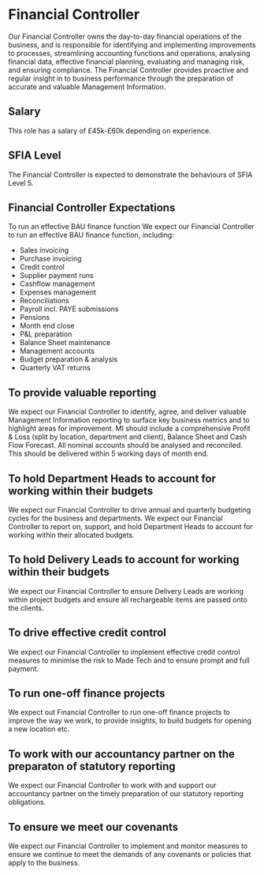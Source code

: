 # Financial Controller

Our Financial Controller owns the day-to-day financial operations of the business, and is responsible for identifying and implementing improvements to processes, streamlining accounting functions and operations, analysing financial data, effective financial planning, evaluating and managing risk, and ensuring compliance. The Financial Controller provides proactive and regular insight in to business performance through the preparation of accurate and valuable Management Information.

## Salary

This role has a salary of £45k-£60k depending on experience.

## SFIA Level

The Financial Controller is expected to demonstrate the behaviours of SFIA Level 5.

## Financial Controller Expectations

To run an effective BAU finance function
We expect our Financial Controller to run an effective BAU finance function, including:

- Sales invoicing
- Purchase invoicing
- Credit control
- Supplier payment runs
- Cashflow management
- Expenses management
- Reconciliations
- Payroll incl. PAYE submissions
- Pensions
- Month end close
- P&L preparation
- Balance Sheet maintenance
- Management accounts
- Budget preparation &  analysis
- Quarterly VAT returns

## To provide valuable reporting

We expect our Financial Controller to identify, agree, and deliver valuable Management Information reporting to surface key business metrics and to highlight areas for improvement. MI should include a comprehensive Profit & Loss (split by location, department and client), Balance Sheet and Cash Flow Forecast. All nominal accounts should be analysed and reconciled. This should be delivered within 5 working days of month end.

## To hold Department Heads to account for working within their budgets

We expect our Financial Controller to drive annual and quarterly budgeting cycles for the business and departments. We expect our Financial Controller to report on, support, and hold Department Heads to account for working within their allocated budgets.

## To hold Delivery Leads to account for working within their budgets

We expect our Financial Controller to ensure Delivery Leads are working within project budgets and ensure all rechargeable items are passed onto the clients.

## To drive effective credit control

We expect our Financial Controller to implement effective credit control measures to minimise the risk to Made Tech and to ensure prompt and full payment.

## To run one-off finance projects

We expect out Financial Controller to run one-off finance projects to improve the way we work, to provide insights, to build budgets for opening a new location etc.

## To work with our accountancy partner on the preparaton of statutory reporting

We expect our Financial Controller to work with and support our accountancy partner on the timely preparation of our statutory reporting obligations.

## To ensure we meet our covenants

We expect our Financial Controller to implement and monitor measures to ensure we continue to meet the demands of any covenants or policies that apply to the business.
